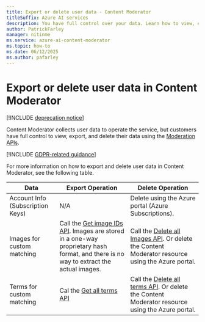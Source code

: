 ```yaml
---
title: Export or delete user data - Content Moderator
titleSuffix: Azure AI services
description: You have full control over your data. Learn how to view, export or delete your data in Content Moderator.
author: PatrickFarley
manager: nitinme
ms.service: azure-ai-content-moderator
ms.topic: how-to
ms.date: 06/12/2025
ms.author: pafarley
---
```


# Export or delete user data in Content Moderator

[!INCLUDE [deprecation notice](includes/tool-deprecation.md)]

Content Moderator collects user data to operate the service, but customers have full control to view, export, and delete their data using the [Moderation APIs](./api-reference.md).

[!INCLUDE [GDPR-related guidance](~/reusable-content/ce-skilling/azure/includes/gdpr-intro-sentence.md)]

For more information on how to export and delete user data in Content Moderator, see the following table.

| Data | Export Operation | Delete Operation |
| ---- | ---------------- | ---------------- |
| Account Info (Subscription Keys) | N/A | Delete using the Azure portal (Azure Subscriptions). |
| Images for custom matching | Call the [Get image IDs API](/rest/api/cognitiveservices/contentmoderator/list-management-image/get-all-image-ids). Images are stored in a one-way proprietary hash format, and there is no way to extract the actual images. | Call the [Delete all Images API](/rest/api/cognitiveservices/contentmoderator/list-management-image/delete-all-images). Or delete the Content Moderator resource using the Azure portal. |
| Terms for custom matching	| Cal the [Get all terms API](/rest/api/cognitiveservices/contentmoderator/list-management-term/get-all-terms) | Call the [Delete all terms API](/rest/api/cognitiveservices/contentmoderator/list-management-term/delete-all-terms). Or delete the Content Moderator resource using the Azure portal. |
